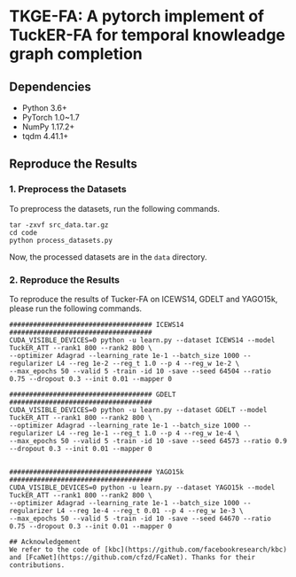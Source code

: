 # TKGE-FA: A pytorch implement of TuckER-FA for temporal knowleadge graph completion

## Dependencies
- Python 3.6+
- PyTorch 1.0~1.7
- NumPy 1.17.2+
- tqdm 4.41.1+

## Reproduce the Results

### 1. Preprocess the Datasets
To preprocess the datasets, run the following commands.

```shell script
tar -zxvf src_data.tar.gz
cd code
python process_datasets.py
```

Now, the processed datasets are in the `data` directory.

### 2. Reproduce the Results 
To reproduce the results of Tucker-FA on ICEWS14, GDELT and YAGO15k,
please run the following commands.

```shell script
#################################### ICEWS14 ####################################
CUDA_VISIBLE_DEVICES=0 python -u learn.py --dataset ICEWS14 --model TuckER_ATT --rank1 800 --rank2 800 \
--optimizer Adagrad --learning_rate 1e-1 --batch_size 1000 --regularizer L4 --reg 1e-2 --reg_t 1.0 --p 4 --reg_w 1e-2 \
--max_epochs 50 --valid 5 -train -id 10 -save --seed 64504 --ratio 0.75 --dropout 0.3 --init 0.01 --mapper 0

#################################### GDELT ####################################
CUDA_VISIBLE_DEVICES=0 python -u learn.py --dataset GDELT --model TuckER_ATT --rank1 800 --rank2 800 \
--optimizer Adagrad --learning_rate 1e-1 --batch_size 1000 --regularizer L4 --reg 1e-1 --reg_t 1.0 --p 4 --reg_w 1e-4 \
--max_epochs 50 --valid 5 -train -id 10 -save --seed 64573 --ratio 0.9 --dropout 0.3 --init 0.01 --mapper 0


#################################### YAGO15k ####################################
CUDA_VISIBLE_DEVICES=0 python -u learn.py --dataset YAGO15k --model TuckER_ATT --rank1 800 --rank2 800 \
--optimizer Adagrad --learning_rate 1e-1 --batch_size 1000 --regularizer L4 --reg 1e-4 --reg_t 0.01 --p 4 --reg_w 1e-3 \
--max_epochs 50 --valid 5 -train -id 10 -save --seed 64670 --ratio 0.75 --dropout 0.3 --init 0.01 --mapper 0

## Acknowledgement
We refer to the code of [kbc](https://github.com/facebookresearch/kbc) and [FcaNet](https://github.com/cfzd/FcaNet). Thanks for their contributions.